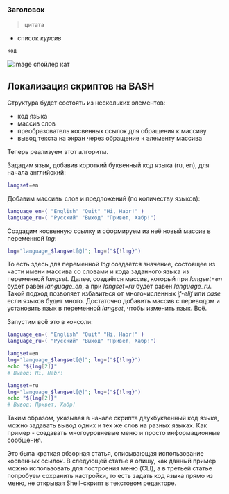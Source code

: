### Заголовок
> цитата

-  список
*курсив*
```bash
код
```
![image](http://картинка)
<spoiler title="Заголовок спойлера">спойлер</spoiler>
<cut /> кат
## Локализация скриптов на BASH




Структура будет состоять из нескольких элементов:
- код языка
- массив слов
- преобразователь косвенных ссылок для обращения к массиву
- вывод текста на экран через обращение к элементу массива


Теперь реализуем этот алгоритм.

Зададим язык, добавив короткий буквенный код языка (ru, en), для начала английский:

```bash
langset=en
```

Добавим массивы слов и предложений (по количеству языков):

```bash
language_en=( "English" "Quit" "Hi, Habr!" )
language_ru=( "Русский" "Выход" "Привет, Хабр!")
```
Создадим косвенную ссылку и сформируем из неё новый массив в переменной *lng*:

```bash
lng="language_$langset[@]"; lng=("${!lng}")
```
То есть здесь для переменной *lng* создаётся значение, состоящее из части имени массива со словами и кода заданного языка из переменной *langset*. Далее, создаётся массив, который при *langset=en* будет равен *language_en*, а при *langset=ru* будет равен *language_ru*.
Такой подход позволяет избавиться от многочисленных *if-elif* или *case* если языков будет много. Достаточно добавить массив с переводом и установить язык в переменной *langset*, чтобы изменить язык. Всё.

Запустим всё это в консоли:

```bash
language_en=( "English" "Quit" "Hi, Habr!" )
language_ru=( "Русский" "Выход" "Привет, Хабр!")

langset=en
lng="language_$langset[@]"; lng=("${!lng}")
echo "${lng[2]}"
# Вывод: Hi, Habr!

langset=ru
lng="language_$langset[@]"; lng=("${!lng}")
echo "${lng[2]}"
# Вывод: Привет, Хабр!
```

Таким образом, указывая в начале скрипта двухбуквенный код языка, можно задавать вывод одних и тех же слов на разных языках. Как пример - создавать многоуровневые меню и просто информационные сообщения.

Это была краткая обзорная статья, описывающая использование косвенных ссылок. 
В следующей статье я опишу, как данный пример можно использовать для построения меню (CLI), а в третьей статье попробуем сохранить настройки, то есть задать код языка прямо из меню, не открывая Shell-скрипт в текстовом редакторе.












 
